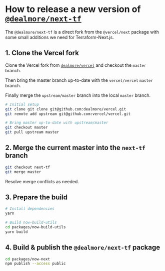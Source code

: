 # How to release a new version of [`@dealmore/next-tf`](https://www.npmjs.com/package/@dealmore/next-tf)

The `@dealmore/next-tf` is a direct fork from the `@vercel/next` package with some small additions we need for Terraform-Next.js.

## 1. Clone the Vercel fork

Clone the Vercel fork from [`dealmore/vercel`](https://github.com/dealmore/vercel) and checkout the `master` branch.

Then bring the master branch up-to-date with the `vercel/vercel` `master` branch.

Finally merge the `upstream/master` branch into the local `master` branch.

```sh
# Initial setup
git clone git clone git@github.com:dealmore/vercel.git
git remote add upstream git@github.com:vercel/vercel.git

# Bring master up-to-date with upstream/master
git checkout master
git pull upstream master
```

## 2. Merge the current master into the `next-tf` branch

```sh
git checkout next-tf
git merge master
```

Resolve merge conflicts as needed.

## 3. Prepare the build

```sh
# Install dependencies
yarn

# Build now-build-utils
cd packages/now-build-utils
yarn build
```

## 4. Build & publish the `@dealmore/next-tf` package

```sh
cd packages/now-next
npm publish --access public
```

